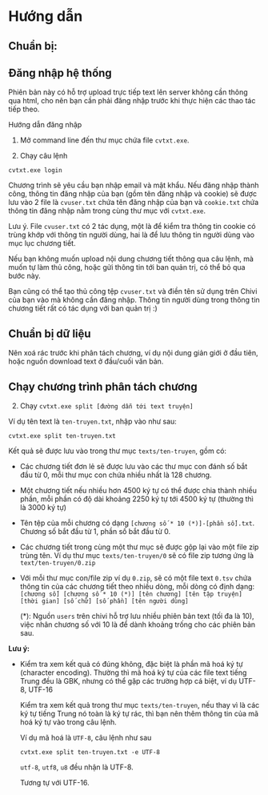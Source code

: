 # Hướng dẫn

## Chuẩn bị:

## Đăng nhập hệ thống

Phiên bản này có hỗ trợ upload trực tiếp text lên server không cần thông qua html,
cho nên bạn cần phải đăng nhập trước khi thực hiện các thao tác tiếp theo.

Hướng dẫn đăng nhập

1. Mở command line đến thư mục chứa file `cvtxt.exe`.

2. Chạy câu lệnh

```
cvtxt.exe login
```

Chương trình sẽ yêu cầu bạn nhập email và mật khẩu.
Nếu đăng nhập thành công, thông tin đăng nhập của bạn (gồm tên đăng nhập và cookie)
sẽ được lưu vào 2 file là `cvuser.txt` chứa tên đăng nhập của bạn và `cookie.txt` chứa
thông tin đăng nhập nằm trong cùng thư mục với `cvtxt.exe`.

Lưu ý. File `cvuser.txt` có 2 tác dụng, một là để kiểm tra thông tin cookie có trùng khớp với thông tin người dùng, hai là để lưu thông tin người dùng vào mục lục chương tiết.

Nếu bạn không muốn upload nội dung chương tiết thông qua câu lệnh, mà muốn tự làm thủ công, hoặc gửi thông tin tới ban quản trị, có thể bỏ qua bước này.

Bạn cũng có thể tạo thủ công tệp `cvuser.txt` và điền tên sử dụng trên Chivi của bạn vào mà không cần đăng nhập. Thông tin người dùng trong thông tin chương tiết rất có tác dụng với ban quản trị :)

## Chuẩn bị dữ liệu

Nên xoá rác trước khi phân tách chương, ví dụ nội dung giản giới ở đầu tiên,
hoặc nguồn download text ở đầu/cuối văn bản.

## Chạy chương trình phân tách chương

2. Chạy `cvtxt.exe split [đường dẫn tới text truyện]`

Ví dụ tên text là `ten-truyen.txt`, nhập vào như sau:

```
cvtxt.exe split ten-truyen.txt
```

Kết quả sẽ được lưu vào trong thư mục `texts/ten-truyen`, gồm có:

- Các chương tiết đơn lẻ sẽ được lưu vào các thư mục con đánh số bắt đầu từ 0, mỗi
  thư mục con chứa nhiều nhất là 128 chương.

- Một chương tiết nếu nhiều hơn 4500 ký tự có thể được chia thành nhiều phần, mỗi phần
  có độ dài khoảng 2250 ký tự tới 4500 ký tự (thường thì là 3000 ký tự)

- Tên tệp của mỗi chương có dạng `[chương số * 10 (*)]-[phần số].txt`.
  Chương số bắt đầu từ 1, phần số bắt đầu từ 0.

- Các chương tiết trong cùng một thư mục sẽ được gộp lại vào một file zip trùng tên.
  Ví dụ thư mục `texts/ten-truyen/0` sẽ có file zip tương ứng là `text/ten-truyen/0.zip`

- Với mỗi thư mục con/file zip ví dụ `0.zip`, sẽ có một file text `0.tsv` chứa thông tin
  của các chương tiết theo nhiều dòng, mỗi dòng có định dạng:
  `[chương số] [chương số * 10 (*)] [tên chương] [tên tập truyện] [thời gian] [số chữ] [số phần] [tên người dùng]`

  (\*): Nguồn `users` trên chivi hỗ trợ lưu nhiều phiên bản text (tối đa là 10), việc nhân chương số
  với 10 là để dành khoảng trống cho các phiên bản sau.

**Lưu ý:**

- Kiểm tra xem kết quả có đúng không, đặc biệt là phần mã hoá ký tự (character encoding).
  Thường thì mã hoá ký tự của các file text tiếng Trung đều là GBK, nhưng có thể gặp các
  trường hợp cá biệt, ví dụ UTF-8, UTF-16

  Kiểm tra xem kết quả trong thư mục `texts/ten-truyen`, nếu thay vì là các ký tự tiếng Trung
  nó toàn là ký tự rác, thì bạn nên thêm thông tin của mã hoá ký tự vào trong câu lệnh.

  Ví dụ mã hoá là `UTF-8`, câu lệnh như sau

  ```
  cvtxt.exe split ten-truyen.txt -e UTF-8
  ```

  `utf-8`, `utf8`, `u8` đều nhận là UTF-8.

  Tương tự với UTF-16.
